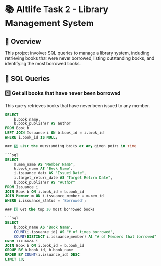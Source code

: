 # 📚 Altlife Task 2 - Library Management System  

## 📖 Overview  
This project involves SQL queries to manage a library system, including retrieving books that were never borrowed, listing outstanding books, and identifying the most borrowed books.  

## 📌 SQL Queries  

### 1️⃣ Get all books that have never been borrowed  
This query retrieves books that have never been issued to any member.  

```sql
SELECT 
    b.book_name, 
    b.book_publisher AS author
FROM Book b
LEFT JOIN Issuance i ON b.book_id = i.book_id
WHERE i.book_id IS NULL;

### 2️⃣ List the outstanding books at any given point in time

```sql
SELECT 
    m.mem_name AS "Member Name",
    b.book_name AS "Book Name",
    i.issuance_date AS "Issued Date",
    i.target_return_date AS "Target Return Date",
    b.book_publisher AS "Author"
FROM Issuance i
JOIN Book b ON i.book_id = b.book_id
JOIN Member m ON i.issuance_member = m.mem_id
WHERE i.issuance_status = 'Borrowed';

### 3️⃣ Get the top 10 most borrowed books

```sql
SELECT 
    b.book_name AS "Book Name",
    COUNT(i.issuance_id) AS "# of times borrowed",
    COUNT(DISTINCT i.issuance_member) AS "# of Members that borrowed"
FROM Issuance i
JOIN Book b ON i.book_id = b.book_id
GROUP BY b.book_id, b.book_name
ORDER BY COUNT(i.issuance_id) DESC
LIMIT 10;


